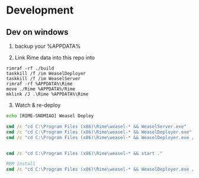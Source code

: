 # Development

## Dev on windows

1. backup your %APPDATA%

2. Link Rime data into this repo into

```
rimraf -rf ./build
taskkill /f /im WeaselDeployer
taskkill /f /im WeaselServer
rimraf -rf %APPDATA%\Rime
move ./Rime %APPDATA%/Rime
mklink /J .\Rime %APPDATA%\Rime
```

3. Watch & re-deploy

```bat
echo [RIME-SNOMIAO] Weasel Deploy

cmd /c "cd C:\Program Files (x86)\Rime\weasel-* && WeaselServer.exe"
cmd /c "cd C:\Program Files (x86)\Rime\weasel-* && WeaselDeployer.exe"
cmd /c "cd C:\Program Files (x86)\Rime\weasel-* && WeaselDeployer.exe /deploy"


cmd /c "cd C:\Program Files (x86)\Rime\weasel-* && start ."

REM install
cmd /c "cd C:\Program Files (x86)\Rime\weasel-* && WeaselDeployer.exe /install"
```

